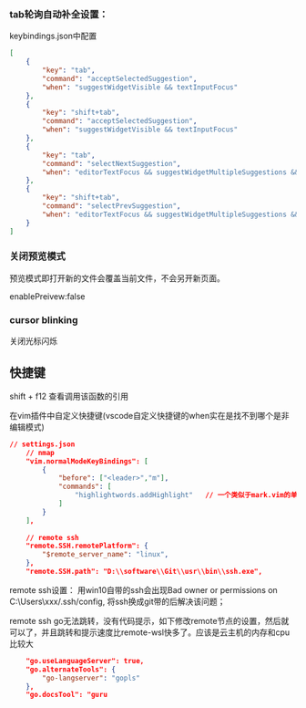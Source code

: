 ### tab轮询自动补全设置：

keybindings.json中配置

```json
[
    {
        "key": "tab",
        "command": "acceptSelectedSuggestion",
        "when": "suggestWidgetVisible && textInputFocus"
    },
    {
        "key": "shift+tab",
        "command": "acceptSelectedSuggestion",
        "when": "suggestWidgetVisible && textInputFocus"
    },
    {
        "key": "tab",
        "command": "selectNextSuggestion",
        "when": "editorTextFocus && suggestWidgetMultipleSuggestions && suggestWidgetVisible"
    },
    {
        "key": "shift+tab",
        "command": "selectPrevSuggestion",
        "when": "editorTextFocus && suggestWidgetMultipleSuggestions && suggestWidgetVisible"
    }
]
```

### 关闭预览模式

预览模式即打开新的文件会覆盖当前文件，不会另开新页面。

enablePreivew:false

### cursor blinking

关闭光标闪烁

## 快捷键

shift + f12 查看调用该函数的引用

在vim插件中自定义快捷键(vscode自定义快捷键的when实在是找不到哪个是非编辑模式)

```json
// settings.json
    // nmap
    "vim.normalModeKeyBindings": [
        {
            "before": ["<leader>","m"],
            "commands": [
                "highlightwords.addHighlight"   // 一个类似于mark.vim的单词高亮插件
            ]
        }
    ],
    
    // remote ssh
    "remote.SSH.remotePlatform": {
        "$remote_server_name": "linux",
    },
    "remote.SSH.path": "D:\\software\\Git\\usr\\bin\\ssh.exe",
```

remote ssh设置： 用win10自带的ssh会出现Bad owner or permissions on C:\\Users\\xxx/.ssh/config, 将ssh换成git带的后解决该问题；

remote ssh go无法跳转，没有代码提示，如下修改remote节点的设置，然后就可以了，并且跳转和提示速度比remote-wsl快多了。应该是云主机的内存和cpu比较大

```json
    "go.useLanguageServer": true,
    "go.alternateTools": {
        "go-langserver": "gopls"
    },
    "go.docsTool": "guru
```

